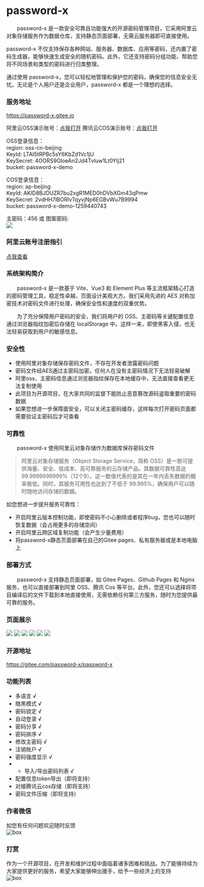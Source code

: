 # password-x

&emsp;&emsp;password-x 是一款安全可靠且功能强大的开源密码管理项目，它采用阿里云对象存储服务作为数据仓库，支持静态页面部署，无需云服务器即可直接使用。

password-x 不仅支持保存各种网站、服务器、数据库、应用等密码，还内置了密码生成器，能够快速生成安全的随机密码。此外，它还支持密码分组功能，帮助您将不同场景和类型的密码进行归类整理。

通过使用 password-x，您可以轻松地管理和保护您的密码，确保您的信息安全无忧。无论是个人用户还是企业用户，password-x 都是一个理想的选择。

### 服务地址
https://password-x.gitee.io

阿里云OSS演示账号：[点我打开](https://password-x.gitee.io/login?type=oss&region=oss-cn-beijing&keyId=LTAI5tRPBc5sY6KbZd1Vc1jU&keySecret=4OORS9GloeAn2Jd4Tvluw1Lt0YIj21&bucket=password-x-demo)
腾讯云COS演示账号：[点我打开](https://password-x.gitee.io/login?type=cos&region=ap-beijing&keyId=AKID8BJDUZR7bu2xgR1MED0hDVbXGm43qPmw&keySecret=2vdHH7lBORIvTqyvjNp6EGBvWu7B9994&bucket=password-x-demo-1259440743)

OSS登录信息：  
region: oss-cn-beijing  
KeyId: LTAI5tRPBc5sY6KbZd1Vc1jU  
KeySecret: 4OORS9GloeAn2Jd4Tvluw1Lt0YIj21  
bucket: password-x-demo

COS登录信息：  
region: ap-beijing  
KeyId: AKID8BJDUZR7bu2xgR1MED0hDVbXGm43qPmw  
KeySecret: 2vdHH7lBORIvTqyvjNp6EGBvWu7B9994  
bucket: password-x-demo-1259440743  

主密码：456 或 图案密码:  
![](https://foruda.gitee.com/images/1698466035681541011/230bc1c8_9560465.png)

### 阿里云账号注册指引
[点我查看](https://gitee.com/password-x/password-x/wikis/%E9%98%BF%E9%87%8C%E4%BA%91%E8%B4%A6%E5%8F%B7%E6%93%8D%E4%BD%9C%E6%8C%87%E5%BC%95)

### 系统架构简介
&emsp;&emsp;password-x 是一款基于 Vite、Vue3 和 Element Plus 等主流框架精心打造的密码管理工具，稳定性卓越，页面设计美观大方。我们采用先进的 AES 对称加密技术对密码文件进行处理，确保安全性和速度的双重优势。

&emsp;&emsp;为了充分保障用户密码的安全，我们将用户的 OSS、主密码等关键配置信息通过浏览器指纹加密后存储在 localStorage 中。这样一来，即使黑客入侵，也无法轻易获取到用户的敏感信息。

### 安全性
- 使用阿里对象存储保存密码文件，不存在开发者泄露密码问题
- 密码文件经AES通过主密码加密，任何人在没有主密码情况下无法轻易破解
- 阿里oss、主密码信息通过浏览器指纹保存在本地缓存中，无法直接查看更无法复制使用
- 此项目为开源项目，在大家共同的监督下能防止恶意篡改源码盗取重要的密码数据
- 如果您想进一步保障面安全，可以关闭主密码缓存，这样每次打开密码页面都需要验证主密码后才可查看

### 可靠性
&emsp;&emsp;password-x 使用阿里云对象存储作为数据库保存密码文件
> 阿里云对象存储服务（Object Storage Service，简称 OSS）是一款可提供海量、安全、低成本、高可靠服务的云存储产品。其数据可靠性高达 99.9999999999%（12个9），这一数值代表的是其在一年内丢失数据的概率极低。同时，其服务可用性也达到了不低于 99.995%，确保用户可以随时随地访问存储的数据。

如您想进一步提升服务可靠性：
- 开启阿里云版本控制功能，即使密码不小心删除或者程序bug，您也可以随时恢复数据（会占用更多的存储空间）
- 开启阿里云跨区域复制功能（会产生少量费用）
- 将password-x静态页面部署在自己的Gitee pages、私有服务器或是本地电脑上

### 部署方式
&emsp;&emsp;password-x 支持静态页面部署，如 Gitee Pages、Github Pages 和 Nginx 服务，也可以直接部署到阿里 OSS、腾讯 Cos 等平台。此外，您还可以选择将项目编译后的文件下载到本地直接使用，无需依赖任何第三方服务，随时为您提供最可靠的服务。

### 页面展示
![](https://foruda.gitee.com/images/1698030803794194252/78f7a2ac_9560465.png)
![](https://foruda.gitee.com/images/1698030803931340178/b7661e95_9560465.png)
![](https://foruda.gitee.com/images/1698030803915600594/7c66fe43_9560465.png)
![](https://foruda.gitee.com/images/1698030803902131457/95adad8e_9560465.png)
![](https://foruda.gitee.com/images/1698030803955678967/be65f17f_9560465.png)
![](https://foruda.gitee.com/images/1698030803805570778/b6ad6361_9560465.png)

### 开源地址
https://gitee.com/password-x/password-x

### 功能列表

- 多语言 √
- 暗黑模式 √
- 密码锁定 √
- 自动登录 √
- 密码分享 √
- 密码排序 √
- 修改主密码 √
- 注销账户 √
- 密码强度显示 √
- - 导入/导出密码列表 √
- 配置信息token导出（即将支持）
- 对接腾讯云cos存储（即将支持）
- 密码文件压缩（即将支持）

### 作者微信
如您有任何问题欢迎随时反馈  
![box](https://foruda.gitee.com/images/1697444535317416303/de05c1a5_9560465.png)

### 打赏
作为一个开源项目，在开发和维护过程中面临着诸多困难和挑战。为了能够持续为大家提供更好的服务，希望大家能够伸出援手，给予一些经济上的支持  
![box](https://foruda.gitee.com/images/1697444547014836574/613e0117_9560465.png)